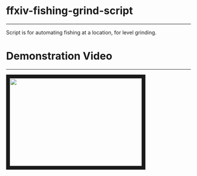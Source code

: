 # ffxiv-fishing-grind-script

---

Script is for automating fishing at a location, for level grinding.

# Demonstration Video

---

<a href="http://www.youtube.com/watch?feature=player_embedded&v=BpDnGR8Onfo
" target="_blank"><img src="http://img.youtube.com/vi/BpDnGR8Onfo/0.jpg" 
alt="" width="360" height="240" border="10" /></a>
